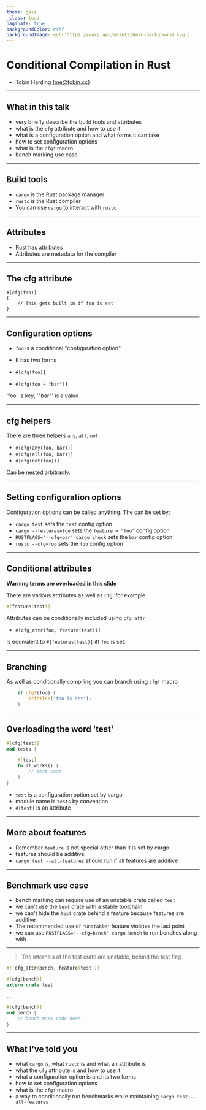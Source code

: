 ```yaml
---
theme: gaia
_class: lead
paginate: true
backgroundColor: #fff
backgroundImage: url('https://marp.app/assets/hero-background.svg')
---
```


# **Conditional Compilation in Rust**

- Tobin Harding (me@tobin.cc)

---

## What in this talk

- very briefly describe the build tools and attributes
- what is the `cfg` attribute and how to use it
- what is a configuration option and what forms it can take
- how to set configuration options
- what is the `cfg!` macro
- bench marking use case

---

## Build tools

- `cargo` is the Rust package manager
- `rustc` is the Rust compiler
- You can use `cargo` to interact with `rustc`

---

## Attributes

- Rust has attributes
- Attributes are metadata for the compiler

---

## The cfg attribute

```
#[cfg(foo)]
{
    // This gets built in if foo is set
}
```

---

## Configuration options

- `foo` is a conditional "configuration option"
- It has two forms

- `#[cfg(foo)]`
- `#[cfg(foo = "bar")]`

'foo' is key, '"bar"' is a value

---

## cfg helpers

There are three helpers `any`, `all`, `not`

- `#[cfg(any(foo, bar))]`
- `#[cfg(all(foo, bar))]`
- `#[cfg(not(foo))]`

Can be nested arbitrarily.

---

## Setting configuration options

Configuration options can be called anything. The can be set by:

- `cargo test` sets the `test` config option
- `cargo --features=foo` sets the `feature = "foo"` config option
- `RUSTFLAGS='--cfg=bar' cargo check` sets the `bar` config option
- `rustc --cfg=foo` sets the `foo` config option

---

## Conditional attributes

**Warning terms are overloaded in this slide**

There are various attributes as well as `cfg`, for example

```rust
#[feature(test)]
```

Attributes can be conditionally included using `cfg_attr`

- `#[cfg_attr(foo, feature(test))]` 

Is equivalent to `#[features(test)]` iff `foo` is set.

---

## Branching

As well as conditionally compiling you can branch using `cfg!` macro

```rust
    if cfg!(foo) {
    	println!("foo is set");
    }
```

---

## Overloading the word 'test'

```rust
#[cfg(test)]
mod tests {

    #[test]
    fn it_works() {
        // test code
    }
}
```

- `test` is a configuration option set by cargo
- module name is `tests` by convention
- `#[test]` is an attribute

---

## More about features

- Remember `feature` is not special other than it is set by cargo
- features should be additive
- `cargo test --all-features` should run if all features are additive

---

## Benchmark use case

- bench marking can require use of an unstable crate called `test`
- we can't use the `test` crate with a stable toolchain
- we can't hide the `test` crate behind a feature because features are additive 
- The recommended use of `"unstable"` feature violates the last point
- we can use `RUSTFLAGS='--cfg=bench' cargo bench` to run benches along with

---

> The internals of the test crate are unstable, behind the test flag

```rust
#![cfg_attr(bench, feature(test))]

#[cfg(bench)]
extern crate test

...

#[cfg(bench)]
mod bench {
    // bench mark code here.
}
```

---

## What I've told you

- what `cargo` is, what `rustc` is and what an attribute is
- what the `cfg` attribute is and how to use it
- what a configuration option is and its two forms
- how to set configuration options
- what is the `cfg!` macro
- a way to conditionally run benchmarks while maintaining `cargo test --all-features`

